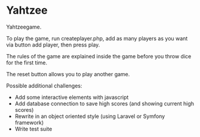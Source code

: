 # Yahtzee
Yahtzeegame.

To play the game, run createplayer.php, add as many players as you want via button add player, then press play.

The rules of the game are explained inside the game before you throw dice for the first time.

The reset button allows you to play another game. 

Possible additional challenges: 

- Add some interactive elements with javascript
- Add database connection to save high scores (and showing current high scores)
- Rewrite in an object oriented style (using Laravel or Symfony framework)
- Write test suite

